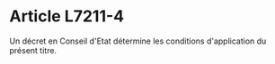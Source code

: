 # Article L7211-4

Un décret en Conseil d'Etat détermine les conditions d'application du présent titre.